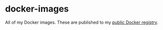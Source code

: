 # docker-images
All of my Docker images. These are published to my [public Docker registry](https://cloud.docker.com/repository/registry-1.docker.io/andyschott/public).
